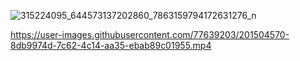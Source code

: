 
![315224095_644573137202860_7863159794172631276_n](https://user-images.githubusercontent.com/77639203/201504568-7b528a3a-d06f-4b49-bae4-706b0810ae9c.jpg)


https://user-images.githubusercontent.com/77639203/201504570-8db9974d-7c62-4c14-aa35-ebab89c01955.mp4

